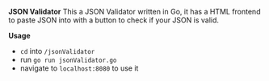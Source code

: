 **JSON Validator**
This a JSON Validator written in Go, it has a HTML frontend to paste JSON into with a button to check if your JSON is valid.

**Usage**
- `cd` into `/jsonValidator`
- run `go run jsonValidator.go` 
- navigate to `localhost:8080` to use it 